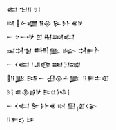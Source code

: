 <div class='block'>
<div class='line'>𒅗 𒈠𒀀 𒊩𒋙</div>
<div class='line'>𒊭 𒅆𒁾 𒀀𒁲 𒌉𒊩𒈨𒌍𒃻</div>
<div class='line'>𒀸 𒆳𒀸𒋩 𒇻 𒊑𒇷𒅗</div>
<div class='line'>𒀜𒋫𒈠 𒌦𒆥 𒈗 𒋫𒊓𒋻</div>
<div class='line'>𒀸 𒌋𒅗 𒁹𒂗𒂦 𒌅𒋛𒉋</div>
<div class='line'>𒀀𒆥𒅀 𒀸 𒌷𒁲𒈦𒆥 𒀀𒊓𒉺𒊏</div>
<div class='line'>𒊩𒋙 𒌑𒁲𒂊𒃻 𒄿𒆗𒈾𒋙</div>
<div class='line'>𒀸 𒌋𒅗 𒌉𒊩𒈨𒌍 𒊭 𒅅𒇻𒌋𒉌</div>
<div class='line'>𒀀𒊓𒌓 𒄿</div>
</div>